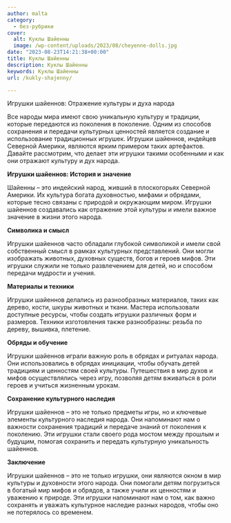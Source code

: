 ```yaml
---
author: malta
category:
  - без-рубрики
cover:
  alt: Куклы Шайенны
  image: /wp-content/uploads/2023/08/cheyenne-dolls.jpg
date: "2023-08-23T14:21:38+00:00"
title: Куклы Шайенны
description: Куклы Шайенны
keywords: Куклы Шайенны
url: /kukly-shajenny/

---
```

Игрушки шайеннов: Отражение культуры и духа народа

Все народы мира имеют свою уникальную культуру и традиции, которые передаются из поколения в поколение. Одним из способов сохранения и передачи культурных ценностей является создание и использование традиционных игрушек. Игрушки шайеннов, индейцев Северной Америки, являются ярким примером таких артефактов. Давайте рассмотрим, что делает эти игрушки такими особенными и как они отражают культуру и дух народа.

**Игрушки шайеннов: История и значение**

Шайенны – это индейский народ, живший в плоскогорьях Северной Америки. Их культура богата духовностью, мифами и обрядами, которые тесно связаны с природой и окружающим миром. Игрушки шайеннов создавались как отражение этой культуры и имели важное значение в жизни этого народа.

**Символика и смысл**

Игрушки шайеннов часто обладали глубокой символикой и имели свой собственный смысл в рамках культурных представлений. Они могли изображать животных, духовных существ, богов и героев мифов. Эти игрушки служили не только развлечением для детей, но и способом передачи мудрости и учения.

**Материалы и техники**

Игрушки шайеннов делались из разнообразных материалов, таких как дерево, кости, шкуры животных и ткани. Мастера использовали доступные ресурсы, чтобы создать игрушки различных форм и размеров. Техники изготовления также разнообразны: резьба по дереву, вышивка, плетение.

**Обряды и обучение**

Игрушки шайеннов играли важную роль в обрядах и ритуалах народа. Они использовались в обрядах инициации, чтобы обучать детей традициям и ценностям своей культуры. Путешествия в мир духов и мифов осуществлялись через игру, позволяя детям вживаться в роли героев и учиться жизненным урокам.

**Сохранение культурного наследия**

Игрушки шайеннов – это не только предметы игры, но и ключевые элементы культурного наследия народа. Они напоминают нам о важности сохранения традиций и передаче знаний от поколения к поколению. Эти игрушки стали своего рода мостом между прошлым и будущим, помогая сохранить и передать культурную уникальность шайеннов.

**Заключение**

Игрушки шайеннов – это не только игрушки, они являются окном в мир культуры и духовности этого народа. Они помогали детям погрузиться в богатый мир мифов и обрядов, а также учили их ценностям и уважению к природе. Эти игрушки напоминают нам о том, как важно сохранять и уважать культурное наследие разных народов, чтобы оно не потерялось со временем.
